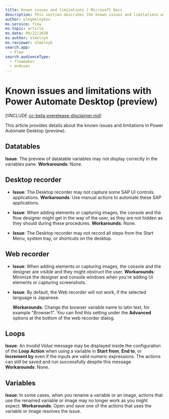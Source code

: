 ```yaml
---
title: Known issues and limitations | Microsoft Docs
description: This section describes the known issues and limitations with Power Automate Desktop Preview.
author: olegmelnykov
ms.service: flow
ms.topic: article
ms.date: 09/22/2020
ms.author: olmelnyk
ms.reviewer: olmelnyk
search.app: 
  - Flow
search.audienceType: 
  - flowmaker
  - enduser
---
```


# Known issues and limitations with Power Automate Desktop (preview)

[!INCLUDE [cc-beta-prerelease-disclaimer.md](../../includes/cc-beta-prerelease-disclaimer.md)]

This article provides details about the known issues and limitations in Power Automate Desktop (preview).

## Datatables

**Issue**: The preview of datatable variables may not display correctly in the variables pane.
**Workarounds**: None.


## Desktop recorder

- **Issue**: The Desktop recorder may not capture some SAP UI controls. applications.
    **Workarounds**: Use manual actions to automate these SAP applications.

- **Issue**: When adding elements or capturing images, the console and the flow designer might get in the way of the user, as they are not hidden as they should during these procedures.
    **Workarounds**: None.

- **Issue**: The Desktop recorder may not record all steps from the Start Menu, system tray, or shortcuts on the desktop. 


## Web recorder

- **Issue**: When adding elements or capturing images, the console and the designer are visible and they might obstruct the user.
    **Workarounds**: Minimize the designer and console windows when you're adding UI elements or capturing screenshots.

- **Issue**: By default, the Web recorder will not work, if the selected language is Japanese.

    **Workarounds**: Change the browser variable name to latin text, for example "Browser1". You can find this setting under the **Advanced** options at the bottom of the web recorder dialog.

## Loops
**Issue**: An *Invalid Value* message may be displayed inside the configuration of the **Loop Action** when using a variable in **Start from**, **End to**, or **Increment by** even if the inputs are valid numeric expressions. The actions can still be saved and run successfully despite this message.
**Workarounds**: None.

## Variables
**Issue**: In some cases, when you rename a variable or an image, actions that use the renamed variable or image may no longer work as you might expect. 
**Workarounds**: Open and save one of the actions that uses the variable or image resolves the issue.
